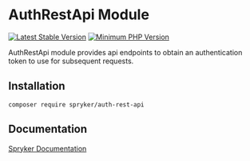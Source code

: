 # AuthRestApi Module
[![Latest Stable Version](https://poser.pugx.org/spryker/auth-rest-api/v/stable.svg)](https://packagist.org/packages/spryker/auth-rest-api)
[![Minimum PHP Version](https://img.shields.io/badge/php-%3E%3D%207.4-8892BF.svg)](https://php.net/)

AuthRestApi module provides api endpoints to obtain an authentication token to use for subsequent requests.

## Installation

```
composer require spryker/auth-rest-api
```

## Documentation

[Spryker Documentation](https://docs.spryker.com)
